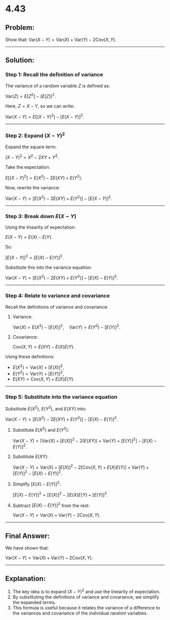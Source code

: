 # 4.43

## Problem:
Show that:
$\text{Var}(X - Y) = \text{Var}(X) + \text{Var}(Y) - 2\text{Cov}(X, Y).$

---

## Solution:

### Step 1: Recall the definition of variance
The variance of a random variable $Z$ is defined as:

$\text{Var}(Z) = E[Z^2] - (E[Z])^2.$

Here, $Z = X - Y$, so we can write:

$\text{Var}(X - Y) = E[(X - Y)^2] - [E(X - Y)]^2.$

---

### Step 2: Expand $(X - Y)^2$
Expand the square term:

$(X - Y)^2 = X^2 - 2XY + Y^2.$

Take the expectation:

$E[(X - Y)^2] = E(X^2) - 2E(XY) + E(Y^2).$

Now, rewrite the variance:

$\text{Var}(X - Y) = \big[E(X^2) - 2E(XY) + E(Y^2)\big] - \big[E(X - Y)\big]^2.$

---

### Step 3: Break down $E(X - Y)$
Using the linearity of expectation:

$E(X - Y) = E(X) - E(Y).$

So:

$[E(X - Y)]^2 = [E(X) - E(Y)]^2.$

Substitute this into the variance equation:

$\text{Var}(X - Y) = \big[E(X^2) - 2E(XY) + E(Y^2)\big] - [E(X) - E(Y)]^2.$

---

### Step 4: Relate to variance and covariance
Recall the definitions of variance and covariance:
1. Variance:

   $\text{Var}(X) = E(X^2) - [E(X)]^2, \quad \text{Var}(Y) = E(Y^2) - [E(Y)]^2.$

3. Covariance:

   $\text{Cov}(X, Y) = E(XY) - E(X)E(Y).$

Using these definitions:
- $E(X^2) = \text{Var}(X) + [E(X)]^2$,
- $E(Y^2) = \text{Var}(Y) + [E(Y)]^2$,
- $E(XY) = \text{Cov}(X, Y) + E(X)E(Y)$.

---

### Step 5: Substitute into the variance equation
Substitute $E(X^2)$, $E(Y^2)$, and $E(XY)$ into:

$\text{Var}(X - Y) = \big[E(X^2) - 2E(XY) + E(Y^2)\big] - [E(X) - E(Y)]^2.$

1. Substitute $E(X^2)$ and $E(Y^2)$:

   $\text{Var}(X - Y) = \big[\text{Var}(X) + [E(X)]^2 - 2(E(XY)) + \text{Var}(Y) + [E(Y)]^2\big] - [E(X) - E(Y)]^2.$

3. Substitute $E(XY)$:

   $\text{Var}(X - Y) = \text{Var}(X) + [E(X)]^2 - 2[\text{Cov}(X, Y) + E(X)E(Y)] + \text{Var}(Y) + [E(Y)]^2 - [E(X) - E(Y)]^2.$

5. Simplify $[E(X) - E(Y)]^2$:

   $[E(X) - E(Y)]^2 = [E(X)]^2 - 2E(X)E(Y) + [E(Y)]^2.$

7. Subtract $[E(X) - E(Y)]^2$ from the rest:

   $\text{Var}(X - Y) = \text{Var}(X) + \text{Var}(Y) - 2\text{Cov}(X, Y).$

---

## Final Answer:
We have shown that:

$\text{Var}(X - Y) = \text{Var}(X) + \text{Var}(Y) - 2\text{Cov}(X, Y).$

---

## Explanation:
1. The key idea is to expand $(X - Y)^2$ and use the linearity of expectation.
2. By substituting the definitions of variance and covariance, we simplify the expanded terms.
3. This formula is useful because it relates the variance of a difference to the variances and covariance of the individual random variables.
